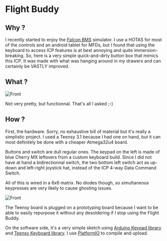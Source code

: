 # Flight Buddy

## Why ?

I recently started to enjoy the [Falcon BMS](https://www.falcon-bms.com/) simulator. I use a HOTAS for most of the controls and an android tablet for MFDs, but I found that using the keyboard to access ICP features is at best annoying and quite immersion-breaking. 
So, here is a very simple quick-and-dirty button box that mimics this ICP. It was made with what was hanging around in my drawers and can certainly be VASTLY improved.

## What ?

![Front](pictures/front.jpg?raw=true "Front")

Not very pretty, but functionnal. That's all I asked ;-)

## How ?

First, the hardware. Sorry, no exhaustive bill of material but it's really a simplistic project. I used a Teensy 3.1 because I had one on hand, but it can most definitely be done with a cheaper Atmega32u4 board.

Buttons and switch are dull regular ones. The keypad on the left is made of blue Cherry MX leftovers from a custom keyboard build. Since I did not have at hand a bidirectionnal switch, the two bottom left switch act as up-down and left-right joystick hat, instead of the ICP 4-way Data Command Switch.

All of this is wired in a 6x6 matrix. No diodes though, so simultaneous keypresses are very likely to cause ghosting issues.

![Front](pictures/wiring.jpg?raw=true "Front")

The Teensy board is plugged on a prototyping board because I want to be able to easily repurpose it without any desoldering if I stop using the Flight Buddy.

On the software side, it's a very simple sketch using [Arduino Keypad library](https://playground.arduino.cc/Code/Keypad/) and [Teensy Keyboard library](https://www.pjrc.com/teensy/td_keyboard.html). I use [PlatformIO](https://platformio.org/) to compile and upload.


